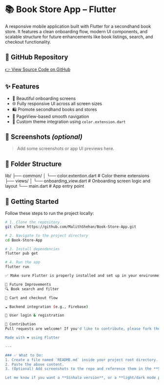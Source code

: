 # 📚 Book Store App – Flutter

A responsive mobile application built with Flutter for a secondhand book store. It features a clean onboarding flow, modern UI components, and scalable structure for future enhancements like book listings, search, and checkout functionality.

## 🔗 GitHub Repository

[👉 View Source Code on GitHub](https://github.com/MalithShehan/Book-Store-App)

## ✨ Features

- 📖 Beautiful onboarding screens
- 🌐 Fully responsive UI across all screen sizes
- 🛍️ Promote secondhand books and stores
- 🧭 PageView-based smooth navigation
- 🎨 Custom theme integration using `color.extension.dart`

## 📸 Screenshots *(optional)*
> Add some screenshots or app UI previews here.

## 📂 Folder Structure

lib/
├── common/
│ └── color.extention.dart # Color theme extensions
├── views/
│ └── onboarding_view.dart # Onboarding screen logic and layout
└── main.dart # App entry point

## 🚀 Getting Started

Follow these steps to run the project locally:

```bash
# 1. Clone the repository
git clone https://github.com/MalithShehan/Book-Store-App.git

# 2. Navigate to the project directory
cd Book-Store-App

# 3. Install dependencies
flutter pub get

# 4. Run the app
flutter run

✅ Make sure Flutter is properly installed and set up in your environment.

📌 Future Improvements
🔍 Book search and filter

🛒 Cart and checkout flow

☁️ Backend integration (e.g., Firebase)

🔐 User login & registration

🤝 Contribution
Pull requests are welcome! If you'd like to contribute, please fork the repository and submit a pull request.

Made with ❤️ using Flutter

---

### ✅ What to Do:
1. Create a file named `README.md` inside your project root directory.
2. Paste the above content.
3. (Optional) Add screenshots to the repo and reference them in the **Screenshots** section.

Let me know if you want a **Sinhala version**, or a **light/dark mode preview**, or if you're adding features like login or Firebase so we can expand the README.


